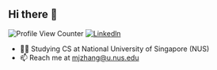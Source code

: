 ## Hi there 👋

![Profile View Counter](https://komarev.com/ghpvc/?username=mongj)
[![Linkedln](https://img.shields.io/badge/LinkedIn-0077B5?style=flat-square&logo=linkedin&logoColor=white)](https://www.linkedin.com/in/zhangmingjun/)


- 👨‍💻 Studying CS at National University of Singapore (NUS)
- 📫 Reach me at mjzhang@u.nus.edu

<!--
**mongj/mongj** is a ✨ _special_ ✨ repository because its `README.md` (this file) appears on your GitHub profile.

Here are some ideas to get you started:

- 🔭 I’m currently working on ...
- 🌱 I’m currently learning ...
- 👯 I’m looking to collaborate on ...
- 🤔 I’m looking for help with ...
- 💬 Ask me about ...
- 📫 How to reach me: ...
- 😄 Pronouns: ...
- ⚡ Fun fact: ...
-->
